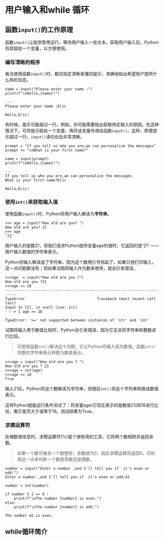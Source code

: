 # 用户输入和while 循环

## 函数`input()`的工作原理

函数`input()`让程序暂停运行，等待用户输入一些文本。获取用户输入后，Python将其赋给一个变量，以方便使用。

### 编写清晰的程序

每当使用函数`input()`时，都应指定清晰易懂的提示，准确地指出希望用户提供什么样的信息。

```
name = input("Please enter your name :")
print(f"\nHello,{name}!")

---
Please enter your name :Eric

Hello,Eric!
```

有时候，提示可能超过一行。例如，你可能需要指出获取特定输入的原因。在这种情况下，可将提示赋给一个变量，再将该变量传递给函数`input()`。这样，即便提示超过一行，`input()`语句也会非常清晰。

```
prompt = "If you tell us who you are,we can personalize the messages"
prompt += "\nWhat is your first name?"

name = input(prompt)
print(f"\nHello,{name}!")

---
If you tell us who you are,we can personalize the messages
What is your first name?Eric

Hello,Eric!
```

### 使用`int()`来获取输入值

使用函数`input()`时，Python将用户输入解读为**字符串**。

 ```
>>> age = input("How old are you? ") 
How old are you? 21 
>>> age 
'21'
```
用户输入的是数21，但我们请求Python提供变量age的值时，它返回的是'21' ——用户输入数值的字符串表示。

Python将输入解读成了字符串，因为这个数用引号括起了。如果只想打印输入，这一点问题都没有；但如果试图将输入作为数来使用，就会引发错误。

```
>>>age  = input("How old are you ?")
How old are you ?21
>>>age >= 18
---------------------------------------------------------------------------
TypeError                                 Traceback (most recent call last)
Input In [2], in <cell line: 1>()
----> 1 age >= 18

TypeError: '>=' not supported between instances of 'str' and 'int'
```

试图将输入用于数值比较时，Python会引发错误，因为它无法将字符串和整数进行比较。

>可使用函数`int()`解决这个问题，它让Python将输入视为数值。函数`int()`将数的字符串表示转换为数值表示。

```
>>>age = input("How old are you ? ")
How old are you ? 21
>>>age = int(age)
>>>age >= 18
True
```

输入21后，Python将这个数解读为字符串，但随后`int()`将这个字符串转换成数值表示。

这样Python就能运行条件测试了：将变量age(它现在表示的是数值21)同18进行比较，看它是否大于或等于18。测试结果为True。

### 求模运算符

处理数值信息时，求模运算符(%)是个很有用的工具，它将两个数相除并返回余数。

>如果一个数可被另一个数整除，余数就为0，因此求模运算将返回0。可利用这一点来判断一个数是奇数还是偶数。

```
number = input("Enter a number ,and I'll tell you if  it's even or odd:")
Enter a number ,and I'll tell you if  it's even or odd:42

number = int(number)

if number % 2 == 0 :
    print(f"\nThe number {number} is even.")
else:
    print(f"\nThe number {number} is odd.")

The number 42 is even.
```

## while循环简介
